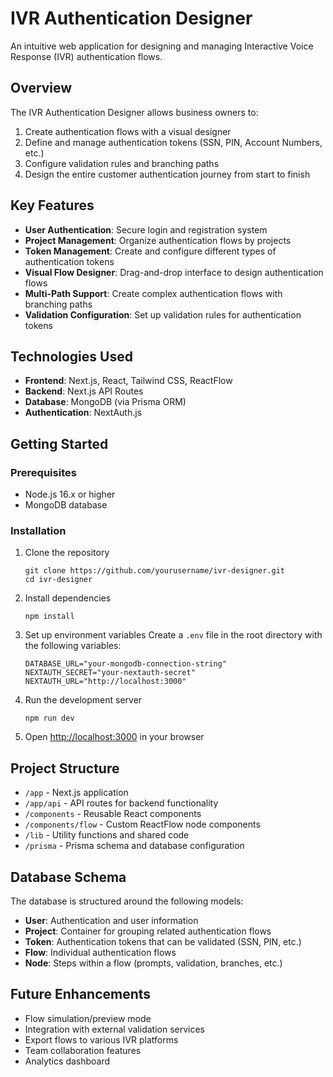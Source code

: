 # IVR Authentication Designer

An intuitive web application for designing and managing Interactive Voice Response (IVR) authentication flows.

## Overview

The IVR Authentication Designer allows business owners to:

1. Create authentication flows with a visual designer
2. Define and manage authentication tokens (SSN, PIN, Account Numbers, etc.)
3. Configure validation rules and branching paths
4. Design the entire customer authentication journey from start to finish

## Key Features

- **User Authentication**: Secure login and registration system
- **Project Management**: Organize authentication flows by projects
- **Token Management**: Create and configure different types of authentication tokens
- **Visual Flow Designer**: Drag-and-drop interface to design authentication flows
- **Multi-Path Support**: Create complex authentication flows with branching paths
- **Validation Configuration**: Set up validation rules for authentication tokens

## Technologies Used

- **Frontend**: Next.js, React, Tailwind CSS, ReactFlow
- **Backend**: Next.js API Routes
- **Database**: MongoDB (via Prisma ORM)
- **Authentication**: NextAuth.js

## Getting Started

### Prerequisites

- Node.js 16.x or higher
- MongoDB database

### Installation

1. Clone the repository
   ```
   git clone https://github.com/yourusername/ivr-designer.git
   cd ivr-designer
   ```

2. Install dependencies
   ```
   npm install
   ```

3. Set up environment variables
   Create a `.env` file in the root directory with the following variables:
   ```
   DATABASE_URL="your-mongodb-connection-string"
   NEXTAUTH_SECRET="your-nextauth-secret"
   NEXTAUTH_URL="http://localhost:3000"
   ```

4. Run the development server
   ```
   npm run dev
   ```

5. Open [http://localhost:3000](http://localhost:3000) in your browser

## Project Structure

- `/app` - Next.js application 
- `/app/api` - API routes for backend functionality
- `/components` - Reusable React components
- `/components/flow` - Custom ReactFlow node components
- `/lib` - Utility functions and shared code
- `/prisma` - Prisma schema and database configuration

## Database Schema

The database is structured around the following models:

- **User**: Authentication and user information
- **Project**: Container for grouping related authentication flows
- **Token**: Authentication tokens that can be validated (SSN, PIN, etc.)
- **Flow**: Individual authentication flows
- **Node**: Steps within a flow (prompts, validation, branches, etc.)

## Future Enhancements

- Flow simulation/preview mode
- Integration with external validation services
- Export flows to various IVR platforms
- Team collaboration features
- Analytics dashboard
